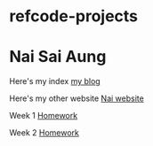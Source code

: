 # refcode-projects
# Nai Sai Aung

Here's my index [my blog](./blog)

Here's my other website [Nai website](https://nai-aung26.github.io/Nai/index.html)

Week 1 [Homework](./blog/Homework(week-1).md)

Week 2 [Homework](./blog/homework(week2).md)
